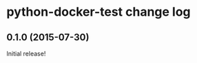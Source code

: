 python-docker-test change log
=============================

0.1.0 (2015-07-30)
------------------

Initial release!
